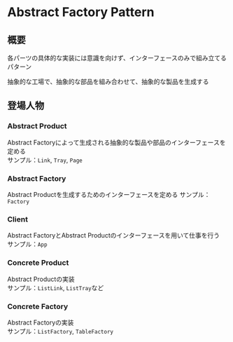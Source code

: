 # Abstract Factory Pattern

## 概要
各パーツの具体的な実装には意識を向けず、インターフェースのみで組み立てるパターン  

抽象的な工場で、抽象的な部品を組み合わせて、抽象的な製品を生成する

## 登場人物

### Abstract Product
Abstract Factoryによって生成される抽象的な製品や部品のインターフェースを定める  
サンプル：`Link`, `Tray`, `Page`

### Abstract Factory
Abstract Productを生成するためのインターフェースを定める
サンプル：`Factory`

### Client
Abstract FactoryとAbstract Productのインターフェースを用いて仕事を行う  
サンプル：`App`

### Concrete Product
Abstract Productの実装  
サンプル：`ListLink`, `ListTray`など

### Concrete Factory
Abstract Factoryの実装  
サンプル：`ListFactory`, `TableFactory`
